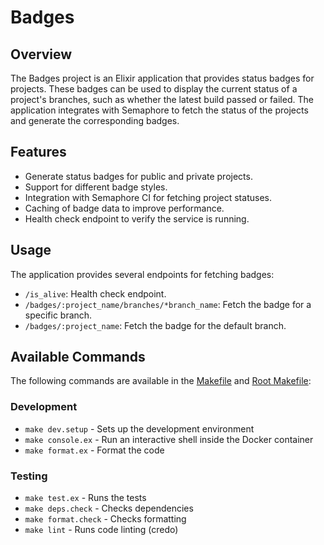 # Badges

## Overview
The Badges project is an Elixir application that provides status badges for projects. These badges can be used to display the current status of a project's branches, such as whether the latest build passed or failed. The application integrates with Semaphore to fetch the status of the projects and generate the corresponding badges.

## Features
- Generate status badges for public and private projects.
- Support for different badge styles.
- Integration with Semaphore CI for fetching project statuses.
- Caching of badge data to improve performance.
- Health check endpoint to verify the service is running.

## Usage
The application provides several endpoints for fetching badges:

- `/is_alive`: Health check endpoint.
- `/badges/:project_name/branches/*branch_name`: Fetch the badge for a specific branch.
- `/badges/:project_name`: Fetch the badge for the default branch.

## Available Commands

The following commands are available in the [Makefile](Makefile) and [Root Makefile](../Makefile):

### Development
- `make dev.setup` - Sets up the development environment
- `make console.ex` - Run an interactive shell inside the Docker container
- `make format.ex` - Format the code

### Testing
- `make test.ex` - Runs the tests
- `make deps.check` - Checks dependencies
- `make format.check` - Checks formatting
- `make lint` - Runs code linting (credo)
